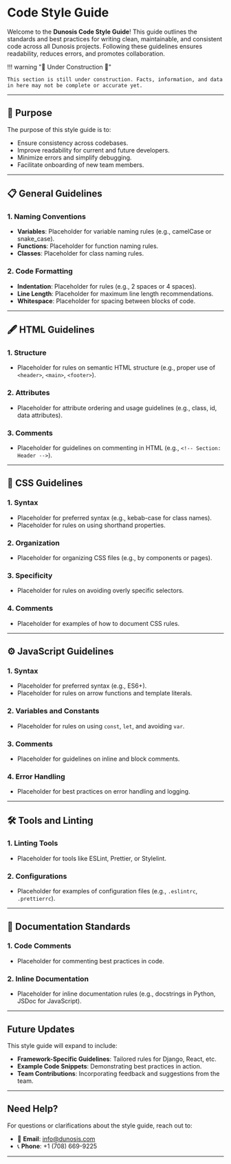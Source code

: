 # Code Style Guide

Welcome to the **Dunosis Code Style Guide**! This guide outlines the standards and best practices for writing clean, maintainable, and consistent code across all Dunosis projects. Following these guidelines ensures readability, reduces errors, and promotes collaboration.

!!! warning ":construction: Under Construction :construction:"

    This section is still under construction. Facts, information, and data in here may not be complete or accurate yet. 
    
---

## 🧭 Purpose

The purpose of this style guide is to:

- Ensure consistency across codebases.
- Improve readability for current and future developers.
- Minimize errors and simplify debugging.
- Facilitate onboarding of new team members.

---

## 📋 General Guidelines

### 1. Naming Conventions
- **Variables**: Placeholder for variable naming rules (e.g., camelCase or snake_case).
- **Functions**: Placeholder for function naming rules.
- **Classes**: Placeholder for class naming rules.

### 2. Code Formatting
- **Indentation**: Placeholder for rules (e.g., 2 spaces or 4 spaces).
- **Line Length**: Placeholder for maximum line length recommendations.
- **Whitespace**: Placeholder for spacing between blocks of code.

---

## 🖋 HTML Guidelines

### 1. Structure
- Placeholder for rules on semantic HTML structure (e.g., proper use of `<header>`, `<main>`, `<footer>`).
  
### 2. Attributes
- Placeholder for attribute ordering and usage guidelines (e.g., class, id, data attributes).

### 3. Comments
- Placeholder for guidelines on commenting in HTML (e.g., `<!-- Section: Header -->`).

---

## 🎨 CSS Guidelines

### 1. Syntax
- Placeholder for preferred syntax (e.g., kebab-case for class names).
- Placeholder for rules on using shorthand properties.

### 2. Organization
- Placeholder for organizing CSS files (e.g., by components or pages).

### 3. Specificity
- Placeholder for rules on avoiding overly specific selectors.

### 4. Comments
- Placeholder for examples of how to document CSS rules.

---

## ⚙️ JavaScript Guidelines

### 1. Syntax
- Placeholder for preferred syntax (e.g., ES6+).
- Placeholder for rules on arrow functions and template literals.

### 2. Variables and Constants
- Placeholder for rules on using `const`, `let`, and avoiding `var`.

### 3. Comments
- Placeholder for guidelines on inline and block comments.

### 4. Error Handling
- Placeholder for best practices on error handling and logging.

---

## 🛠 Tools and Linting

### 1. Linting Tools
- Placeholder for tools like ESLint, Prettier, or Stylelint.

### 2. Configurations
- Placeholder for examples of configuration files (e.g., `.eslintrc`, `.prettierrc`).

---

## 📝 Documentation Standards

### 1. Code Comments
- Placeholder for commenting best practices in code.

### 2. Inline Documentation
- Placeholder for inline documentation rules (e.g., docstrings in Python, JSDoc for JavaScript).

---

## Future Updates

This style guide will expand to include:

- **Framework-Specific Guidelines**: Tailored rules for Django, React, etc.
- **Example Code Snippets**: Demonstrating best practices in action.
- **Team Contributions**: Incorporating feedback and suggestions from the team.

---

## Need Help?

For questions or clarifications about the style guide, reach out to:
- 📧 **Email**: [info@dunosis.com](mailto:info@dunosis.com)
- 📞 **Phone**: +1 (708) 669-9225

---
